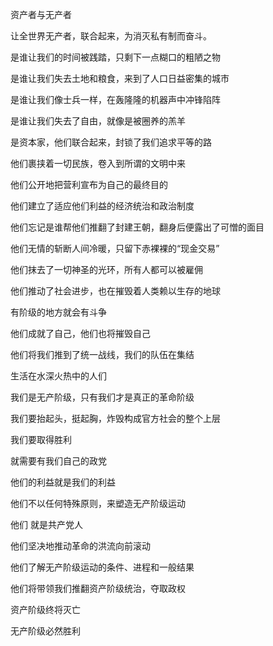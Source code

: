 资产者与无产者

让全世界无产者，联合起来，为消灭私有制而奋斗。


是谁让我们的时间被践踏，只剩下一点糊口的粗陋之物

是谁让我们失去土地和粮食，来到了人口日益密集的城市

是谁让我们像士兵一样，在轰隆隆的机器声中冲锋陷阵

是谁让我们失去了自由，就像是被圈养的羔羊


是资本家，他们联合起来，封锁了我们追求平等的路

他们裹挟着一切民族，卷入到所谓的文明中来

他们公开地把营利宣布为自己的最终目的

他们建立了适应他们利益的经济统治和政治制度

他们忘记是谁帮他们推翻了封建王朝，翻身后便露出了可憎的面目

他们无情的斩断人间冷暖，只留下赤裸裸的“现金交易”

他们抹去了一切神圣的光环，所有人都可以被雇佣

他们推动了社会进步，也在摧毁着人类赖以生存的地球


有阶级的地方就会有斗争

他们成就了自己，他们也将摧毁自己

他们将我们推到了统一战线，我们的队伍在集结

生活在水深火热中的人们

我们是无产阶级，只有我们才是真正的革命阶级

我们要抬起头，挺起胸，炸毁构成官方社会的整个上层


我们要取得胜利

就需要有我们自己的政党

他们的利益就是我们的利益

他们不以任何特殊原则，来塑造无产阶级运动

他们    就是共产党人

他们坚决地推动革命的洪流向前滚动

他们了解无产阶级运动的条件、进程和一般结果

他们将带领我们推翻资产阶级统治，夺取政权


资产阶级终将灭亡

无产阶级必然胜利
